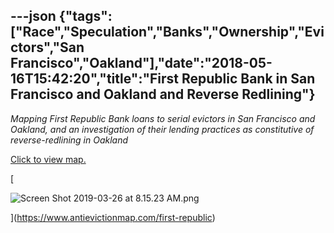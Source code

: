 ---json
{"tags":["Race","Speculation","Banks","Ownership","Evictors","San Francisco","Oakland"],"date":"2018-05-16T15:42:20","title":"First Republic Bank in San Francisco and Oakland and Reverse Redlining"}
---

_Mapping First Republic Bank loans to serial evictors in San Francisco and Oakland, and an investigation of their lending practices as constitutive of reverse-redlining in Oakland_

[Click to view map.](https://www.antievictionmap.com/first-republic)

[

![Screen Shot 2019-03-26 at 8.15.23 AM.png](/assets/uploads/Screen+Shot+2019-03-26+at+8.15.23+AM.png)

](https://www.antievictionmap.com/first-republic)